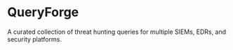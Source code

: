 # QueryForge
A curated collection of threat hunting queries for multiple SIEMs, EDRs, and security platforms.
